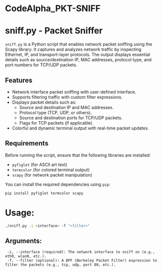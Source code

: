 # CodeAlpha_PKT-SNIFF
# sniff.py - Packet Sniffer

`sniff.py` is a Python script that enables network packet sniffing using the Scapy library. It captures and analyzes network traffic by inspecting Ethernet, IP, and transport-layer protocols. The output displays essential details such as source/destination IP, MAC addresses, protocol type, and port numbers for TCP/UDP packets.

## Features
- Network interface packet sniffing with user-defined interface.
- Supports filtering traffic with custom filter expressions.
- Displays packet details such as:
  - Source and destination IP and MAC addresses.
  - Protocol type (TCP, UDP, or others).
  - Source and destination ports for TCP/UDP packets.
  - Flags for TCP packets (if applicable).
- Colorful and dynamic terminal output with real-time packet updates.

## Requirements
Before running the script, ensure that the following libraries are installed:

- `pyfiglet` (for ASCII art text)
- `termcolor` (for colored terminal output)
- `scapy` (for network packet manipulation)

You can install the required dependencies using `pip`:

```bash
pip install pyfiglet termcolor scapy
```
# Usage:
```bash
./sniff.py -i <interface> -f "<filter>"
```
## Arguments:
```text
 -i, --interface (required): The network interface to sniff on (e.g., eth0, wlan0, etc.).
 -f, --filter (optional): A BPF (Berkeley Packet Filter) expression to filter the packets (e.g., tcp, udp, port 80, etc.).
```
